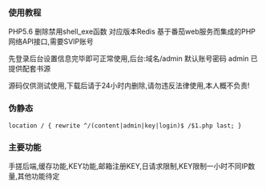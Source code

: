 ### 使用教程
PHP5.6 删除禁用shell_exe函数 对应版本Redis 基于番茄web服务而集成的PHP网络API接口,需要SVIP账号

先登录后台设置信息完毕即可正常使用,后台:域名/admin  默认账号密码 admin 已提供配套书源

源码仅供测试使用,下载后请于24小时内删除,请勿违反法律使用,本人概不负责!

###  伪静态
`location / {
    rewrite ^/(content|admin|key|login)$ /$1.php last;
}`

### 主要功能
手搓后端,缓存功能,KEY功能,邮箱注册KEY,日请求限制,KEY限制一小时不同IP数量,其他功能待定